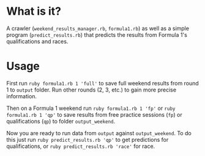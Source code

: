 # What is it?

A crawler (`weekend_results_manager.rb`, `formula1.rb`) as well as a simple program (`predict_results.rb`) that predicts the results from Formula 1's qualifications and races.

# Usage

First run `ruby formula1.rb 1 'full'` to save full weekend results from round 1 to `output` folder. Run other rounds (2, 3, etc.) to gain more precise information.

Then on a Formula 1 weekend run `ruby formula1.rb 1 'fp'` or `ruby formula1.rb 1 'qp'` to save results from free practice sessions (`fp`) or qualifications (`qp`) to folder `output_weekend`.

Now you are ready to run data from `output` against `output_weekend`. To do this just run `ruby predict_results.rb 'qp'` to get predictions for qualifications, or `ruby predict_results.rb 'race'` for race.
